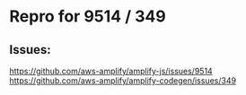 # Repro for 9514 / 349

## Issues:
https://github.com/aws-amplify/amplify-js/issues/9514
https://github.com/aws-amplify/amplify-codegen/issues/349